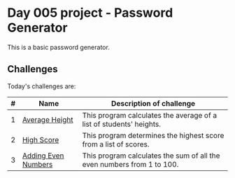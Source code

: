 # Day 005 project - Password Generator

This is a basic password generator.

## Challenges

Today's challenges are:

| # | Name | Description of challenge |
| --- | --- | --- |
| 1 | [Average Height](../challenges/challenge1.py) | This program calculates the average of a list of students' heights. |
| 2 | [High Score](../challenges/challenge2.py) | This program determines the highest score from a list of scores. |
| 3 | [Adding Even Numbers](../challenges/challenge3.py) | This program calculates the sum of all the even numbers from 1 to 100.